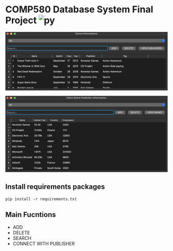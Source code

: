 # COMP580 Database System Final Project ![py](https://img.shields.io/badge/Python-14354C?style=for-the-badge&logo=python&logoColor=white)
![Game list table](/results/game_table.png)

![Publisher list table](/results/publisher_table.png)

## Install requirements packages
```
pip install -r requirements.txt
```

## Main Fucntions
  - ADD
  - DELETE
  - SEARCH
  - CONNECT WITH PUBLISHER
